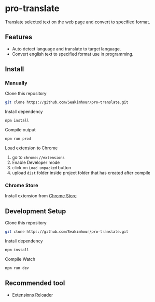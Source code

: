 # pro-translate

Translate selected text on the web page and convert to specified format.

## Features

- Auto detect language and translate to target language.
- Convert english text to specified format use in programming.

## Install

### Manually

Clone this repository
```sh
git clone https://github.com/Seakimhour/pro-translate.git
```

Install dependency
```sh
npm install
```

Compile output
```sh
npm run prod
```

Load extension to Chrome
1. go to `chrome://extensions`
2. Enable Developer mode
3. click on `Load unpacked` button
4. upload `dist` folder inside project folder that has created after compile

### Chrome Store

Install extension from [Chrome Store](https://chrome.google.com/webstore/detail/ggbiakgkfnpekepnjlocbbhmlcbfmfai)

## Development Setup

Clone this repository
```sh
git clone https://github.com/Seakimhour/pro-translate.git
```

Install dependency
```sh
npm install
```

Compile Watch
```sh
npm run dev
```

## Recommended tool
- [Extensions Reloader](https://chrome.google.com/webstore/detail/extensions-reloader/fimgfedafeadlieiabdeeaodndnlbhid)
